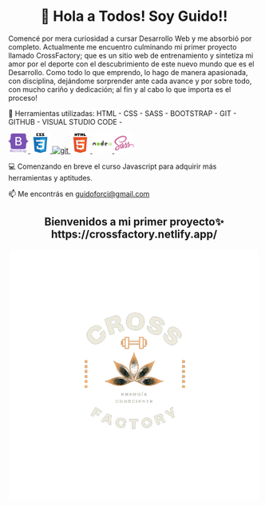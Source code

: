  <h1 align="center">👋 Hola a Todos! Soy Guido!! </h1>  

Comencé por mera curiosidad a cursar Desarrollo Web y me absorbió por completo. Actualmente me encuentro culminando mi primer proyecto llamado CrossFactory; 
que es un sitio web de entrenamiento y sintetiza mi amor por el deporte con el descubrimiento de este nuevo mundo que es el Desarrollo. 
Como todo lo que emprendo, lo hago de manera apasionada, con disciplina, dejándome sorprender ante cada avance y por sobre todo, con mucho cariño y dedicación; al fin y al cabo lo que importa es el proceso! 

🔧 Herramientas utilizadas: 
HTML - CSS - SASS - BOOTSTRAP - GIT - GITHUB - VISUAL STUDIO CODE - 
<p align="left"> <a href="https://getbootstrap.com" target="_blank" rel="noreferrer"> <img src="https://raw.githubusercontent.com/devicons/devicon/master/icons/bootstrap/bootstrap-plain-wordmark.svg" alt="bootstrap" width="40" height="40"/> </a> <a href="https://www.w3schools.com/css/" target="_blank" rel="noreferrer"> <img src="https://raw.githubusercontent.com/devicons/devicon/master/icons/css3/css3-original-wordmark.svg" alt="css3" width="40" height="40"/> </a> <a href="https://git-scm.com/" target="_blank" rel="noreferrer"> <img src="https://www.vectorlogo.zone/logos/git-scm/git-scm-icon.svg" alt="git" width="40" height="40"/> </a> <a href="https://www.w3.org/html/" target="_blank" rel="noreferrer"> <img src="https://raw.githubusercontent.com/devicons/devicon/master/icons/html5/html5-original-wordmark.svg" alt="html5" width="40" height="40"/> </a> <a href="https://nodejs.org" target="_blank" rel="noreferrer"> <img src="https://raw.githubusercontent.com/devicons/devicon/master/icons/nodejs/nodejs-original-wordmark.svg" alt="nodejs" width="40" height="40"/> </a> <a href="https://sass-lang.com" target="_blank" rel="noreferrer"> <img src="https://raw.githubusercontent.com/devicons/devicon/master/icons/sass/sass-original.svg" alt="sass" width="40" height="40"/> </a> </p>


💻 Comenzando en breve el curso Javascript para adquirir más herramientas y aptitudes.

📫 Me encontrás en guidoforci@gmail.com






 <h2 align="center"> Bienvenidos a mi primer proyecto✨ https://crossfactory.netlify.app/
</h2>  

<p align="center"> <img src="./img/LOGOCF.png" alt="logo de la empresa"> </p>
